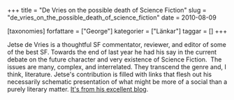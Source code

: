 +++
title = "De Vries on the possible death of Science Fiction"
slug = "de_vries_on_the_possible_death_of_science_fiction"
date = 2010-08-09

[taxonomies]
forfattare = ["George"]
kategorier = ["Länkar"]
taggar = []
+++

Jetse de Vries is a thoughtful SF commentator, reviewer, and editor of some of the best SF. Towards the end of last year he had his say in the current debate on the future character and very existence of Science Fiction.  The issues are many, complex, and interrelated. They transcend the genre and, I think, literature. Jetse's contribution is filled with links that flesh out his necessarily schematic presentation of what might be more of a social than a purely literary matter. <a href="http://eclipticplane.blogspot.com/2009/12/should-sf-die.html">It's from his excellent blog</a>.
